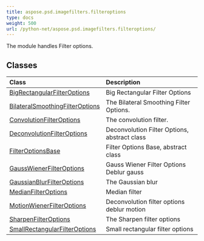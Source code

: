 ```yaml
---
title: aspose.psd.imagefilters.filteroptions
type: docs
weight: 500
url: /python-net/aspose.psd.imagefilters.filteroptions/
---
```



The module handles Filter options.

## **Classes**
| **Class** | **Description** |
| :- | :- |
| [BigRectangularFilterOptions](/psd/python-net/aspose.psd.imagefilters.filteroptions/bigrectangularfilteroptions/) | Big Rectangular Filter Options |
| [BilateralSmoothingFilterOptions](/psd/python-net/aspose.psd.imagefilters.filteroptions/bilateralsmoothingfilteroptions/) | The Bilateral Smoothing Filter Options. |
| [ConvolutionFilterOptions](/psd/python-net/aspose.psd.imagefilters.filteroptions/convolutionfilteroptions/) | The convolution filter. |
| [DeconvolutionFilterOptions](/psd/python-net/aspose.psd.imagefilters.filteroptions/deconvolutionfilteroptions/) | Deconvolution Filter Options, abstract class |
| [FilterOptionsBase](/psd/python-net/aspose.psd.imagefilters.filteroptions/filteroptionsbase/) | Filter Options Base, abstract class |
| [GaussWienerFilterOptions](/psd/python-net/aspose.psd.imagefilters.filteroptions/gausswienerfilteroptions/) | Gauss Wiener Filter Options<br/>            Deblur gauss |
| [GaussianBlurFilterOptions](/psd/python-net/aspose.psd.imagefilters.filteroptions/gaussianblurfilteroptions/) | The Gaussian blur |
| [MedianFilterOptions](/psd/python-net/aspose.psd.imagefilters.filteroptions/medianfilteroptions/) | Median filter |
| [MotionWienerFilterOptions](/psd/python-net/aspose.psd.imagefilters.filteroptions/motionwienerfilteroptions/) | Deconvolution filter options<br/>                deblur motion |
| [SharpenFilterOptions](/psd/python-net/aspose.psd.imagefilters.filteroptions/sharpenfilteroptions/) | The Sharpen filter options |
| [SmallRectangularFilterOptions](/psd/python-net/aspose.psd.imagefilters.filteroptions/smallrectangularfilteroptions/) | Small rectangular filter options |
